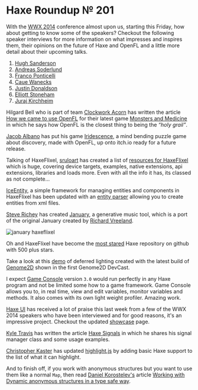 [_template]: ../templates/roundup.html
[“”]: a ""
# Haxe Roundup № 201

With the [WWX 2014] conference almost upon us, starting this Friday, how about getting to
know some of the speakers? Checkout the following speaker interviews for more information
on what impresses and inspires them, their opinions on the future of Haxe and OpenFL
and a little more detail about their upcoming talks.

1. [Hugh Sanderson]
2. [Andreas Soderlund]
3. [Franco Ponticelli]
4. [Caue Wanecks]
5. [Justin Donaldson]
6. [Elliott Stoneham]
7. [Juraj Kirchheim]

Hilgard Bell who is part of team [Clockwork Acorn][tw1] has written the article [How we
came to use OpenFL][a1] for their latest game [Monsters and Medicine][l1] in which
he says how OpenFL is the closest thing to being the _“holy grail”_.

[Jacob Albano][tw2] has put his game [Iridescence][l2], a mind bending puzzle game
about discovery, made with OpenFL, up onto itch.io ready for a future release.

Talking of HaxeFlixel, [sruloart][g1] has created a list of [resources for HaxeFlixel][l3]
which is huge, covering device targets, examples, native extensions, api extensions,
libraries and loads more. Even with all the info it has, its classed as not complete...

[IceEntity][l4], a simple framework for managing entities and components in HaxeFlixel
has been updated with an [entity parser][l5] allowing you to create entities from xml
files.

[Steve Richey][l10] has created [January][l11], a generative music tool, which is a 
port of the original January created by [Richard Vreeland][l12].

![january haxeflixel](/img/201/january-haxeflixel.png "January a generative music tool")

Oh and HaxeFlixel have become the [most stared][l6] Haxe repository on github with 500
plus stars.

Take a look at this [demo][d1] of deferred lighting created with the latest build of 
[Genome2D] shown in the first Genome2D DevCast.

I expect [Game Console] version `3.0` would run perfectly in any Haxe program and not
be limited some how to a game framework. Game Console allows you to, in real time, view
and edit variables, monitor variables and methods. It also comes with its own light 
weight profiler. Amazing work.

[Haxe UI] has received a lot of praise this last week from a few of the WWX 2014
speakers who have been interviewed and for good reasons, it's an impressive project.
Checkout the updated [showcase][l7] page.

[Kyle Travis][tw3] has written the article [Haxe Signals][l8] in which he shares his
signal manager class and some usage examples.

[Christopher Kaster][g2] has updated [highlight.js][l9] by adding basic Haxe support to
the list of what it can highlight.

And to finish off, if you work with anonymous structures but you want to use them
like a normal `Map`, then read [Daniel Korostelev's][tw4] article [Working with Dynamic
anonymous structures in a type safe way][l13].

[haxe ui]: http://haxeui.org/ "Haxe UI"
[game console]: https://github.com/ProG4mr/gameconsole "GameConsole on Github"
[d1]: https://www.youtube.com/watch?v=qXMnQH0iAgE "Genome2D Deferred Lighting Demo"
[Genome2D]: http://build.genome2d.com/haxe/ "Genome2D Haxe builds"
[wwx 2014]: http://wwx.silexlabs.org/2014/ "The WWX 2014 Haxe Conference"
[hugh sanderson]: http://haxe.io/wwx/2014/Hugh-Sanderson/ "Hugh Sanderson's Haxe WWX 2014 Speaker Interview"
[Andreas Soderlund]: http://haxe.io/wwx/2014/Andreas-Soderlund/ "Andreas Soderlund's Haxe WWX 2014 Speaker Interview"
[Franco Ponticelli]: http://haxe.io/wwx/2014/Franco-Ponticelli/ "Franco Ponticelli's Haxe WWX 2014 Speaker Interview"
[Caue Wanecks]: http://haxe.io/wwx/2014/Caue-Waneck/ "Caue Wanecks's Haxe WWX 2014 Speaker Interview"
[Justin Donaldson]: http://haxe.io/wwx/2014/Justin-Donaldson/ "Justin Donaldson's Haxe WWX 2014 Speaker Interview"
[Elliott Stoneham]: http://haxe.io/wwx/2014/Elliott-Stoneham/ "Elliott Stoneham's Haxe WWX 2014 Speaker Interview"
[Juraj Kirchheim]: http://haxe.io/wwx/2014/Juraj-Kirchheim/ "Juraj Kirchheim's Haxe WWX 2014 Speaker Interview"

[tw1]: https://twitter.com/ClockworkAcorn "@ClockworkAcorn"
[tw2]: https://twitter.com/jacobalbano "@jacobalbano"
[tw3]: https://twitter.com/kmakai "@kmakai"
[tw4]: https://twitter.com/nadako "@nadako"

[a1]: http://clockworkacorn.com/2014/05/how-we-came-to-use-openfl/ "How we came to use OpenFL"

[g1]: https://github.com/sruloart "@sruloart"
[g2]: https://github.com/kasoki "@kasoki"

[l1]: http://clockworkacorn.com/games/monsters-and-medicine/ "Monsters and Medicine"
[l2]: http://jacobalbano.itch.io/iridescence "Iridescence"
[l3]: https://github.com/sruloart/External-Resources-for-HaxeFlixel "Resources for HaxeFlixel"
[l4]: https://github.com/NicoM1/IceEntity "IceEntity on Github"
[l5]: https://github.com/NicoM1/IceEntity#-entity-parser "IceEntity Entity Parser"
[l6]: https://twitter.com/HaxeFlixel/status/467043448491896832 "HaxeFlixel reaches 500+ Stars"
[l7]: http://haxeui.org/showcase.jsp "HaxeUI Showcase"
[l8]: http://kylemtravis.com/blog/haxe-signals/ "Haxe Signals"
[l9]: https://github.com/kasoki/highlight.js "HighLight.js"
[l10]: http://www.steverichey.com/
[l11]: https://github.com/steverichey/january "January on Github"
[l12]: http://www.richvreeland.com/ 
[l13]: http://nadako.tumblr.com/post/86393684765/haxe-working-with-dynamic-anonymous-structures-in-a "Working with Dynamic anonymous structures in a type safe way"


